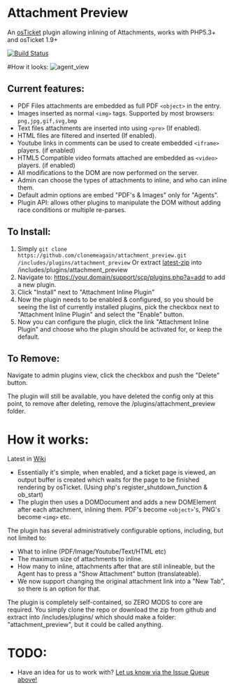 # Attachment Preview
An [osTicket](https://github.com/osTicket/osTicket) plugin allowing inlining of Attachments, works with PHP5.3+ and osTicket 1.9+

[![Build Status](https://travis-ci.org/clonemeagain/attachment_preview.svg?branch=master)](https://travis-ci.org/clonemeagain/attachment_preview)

#How it looks:
![agent_view](https://cloud.githubusercontent.com/assets/5077391/15166401/bedd01fc-1761-11e6-8814-178c7d4efc03.png)

## Current features:
- PDF Files attachments are embedded as full PDF `<object>` in the entry.
- Images inserted as normal `<img>` tags. Supported by most browsers: `png,jpg,gif,svg,bmp`
- Text files attachments are inserted into using `<pre>` (If enabled). 
- HTML files are filtered and inserted (If enabled). 
- Youtube links in comments can be used to create embedded `<iframe>` players. (if enabled)
- HTML5 Compatible video formats attached are embedded as `<video>` players. (if enabled)
- All modifications to the DOM are now performed on the server.
- Admin can choose the types of attachments to inline, and who can inline them.
- Default admin options are embed "PDF's & Images" only for "Agents".
- Plugin API: allows other plugins to manipulate the DOM without adding race conditions or multiple re-parses.

## To Install:
1. Simply `git clone https://github.com/clonemeagain/attachment_preview.git /includes/plugins/attachment_preview` Or extract [latest-zip](https://github.com/clonemeagain/attachment_preview/archive/master.zip) into /includes/plugins/attachment_preview
1. Navigate to: https://your.domain/support/scp/plugins.php?a=add to add a new plugin.
1. Click "Install" next to "Attachment Inline Plugin"
1. Now the plugin needs to be enabled & configured, so you should be seeing the list of currently installed plugins, pick the checkbox next to "Attachment Inline Plugin" and select the "Enable" button.
1. Now you can configure the plugin, click the link "Attachment Inline Plugin" and choose who the plugin should be activated for, or keep the default.

## To Remove:
Navigate to admin plugins view, click the checkbox and push the "Delete" button.

The plugin will still be available, you have deleted the config only at this point, to remove after deleting, remove the /plugins/attachment_preview folder.


# How it works:
Latest in [Wiki](https://github.com/clonemeagain/attachment_preview/wiki)

* Essentially it's simple, when enabled, and a ticket page is viewed, an output buffer is created which waits for the page to be finished rendering by osTicket. (Using php's register_shutdown_function & ob_start)
* The plugin then uses a DOMDocument and adds a new DOMElement after each attachment, inlining them. PDF's become `<object>`'s, PNG's become `<img>` etc. 

The plugin has several administratively configurable options, including, but not limited to:
* What to inline (PDF/Image/Youtube/Text/HTML etc)
* The maximum size of attachments to inline.
* How many to inline, attachments after that are still inlineable, but the Agent has to press a "Show Attachment" button (translateable). 
* We now support changing the original attachment link into a "New Tab", so there is an option for that.

The plugin is completely self-contained, so ZERO MODS to core are required. You simply clone the repo or download the zip from github and extract into /includes/plugins/ which should make a folder: "attachment_preview", but it could be called anything. 

# TODO:
- Have an idea for us to work with? [Let us know via the Issue Queue above!](https://github.com/clonemeagain/attachment_preview/issues/new)

